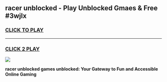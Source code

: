 
## racer unblocked - Play Unblocked Gmaes & Free #3wjlx
<h3>
<a href="https://news.freeplayer.one?title=racer_unblocked&ref=24F">CLICK TO PLAY</a></h3>
<hr>

<h3>
<a href="https://news.freeplayer.one?title=racer_unblocked&ref=24F">CLICK 2 PLAY</a>
  
</h3>

<a href="https://news.freeplayer.one?title=racer_unblocked&ref=24F/"><img src="https://clearcache.store/games.png"></a>


**racer unblocked games unblocked: Your Gateway to Fun and Accessible Online Gaming**
